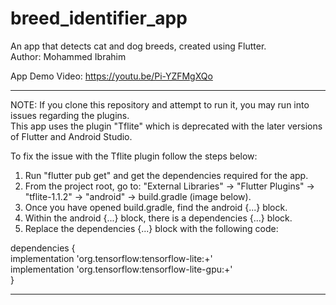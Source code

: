 # breed_identifier_app
An app that detects cat and dog breeds, created using Flutter.  
Author: Mohammed Ibrahim

App Demo Video: https://youtu.be/Pi-YZFMgXQo

***
NOTE: If you clone this repository and attempt to run it, you may run into issues regarding the plugins.  
This app uses the plugin "Tflite" which is deprecated with the later versions of Flutter and Android Studio.

To fix the issue with the Tflite plugin follow the steps below:
1. Run "flutter pub get" and get the dependencies required for the app.
2. From the project root, go to: "External Libraries" → "Flutter Plugins" → "tflite-1.1.2" → "android" → build.gradle (image below).
3. Once you have opened build.gradle, find the android {...} block.
4. Within the android {...} block, there is a dependencies {...} block.
5. Replace the dependencies {...} block with the following code:

dependencies {  
implementation 'org.tensorflow:tensorflow-lite:+'  
implementation 'org.tensorflow:tensorflow-lite-gpu:+'  
}
***